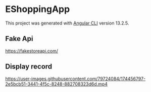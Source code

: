 # EShoppingApp

This project was generated with [Angular CLI](https://github.com/angular/angular-cli) version 13.2.5.

## Fake Api
https://fakestoreapi.com/


## Display record




https://user-images.githubusercontent.com/79724084/174456797-2e5bcb51-3441-4f5c-8248-882708323d6d.mp4



